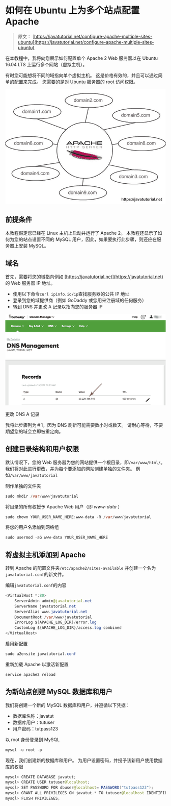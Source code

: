 # 如何在 Ubuntu 上为多个站点配置 Apache

> 原文： [https://javatutorial.net/configure-apache-multiple-sites-ubuntu](https://javatutorial.net/configure-apache-multiple-sites-ubuntu)

在本教程中，我将向您展示如何配置单个 Apache 2 Web 服务器以在 Ubuntu 16.04 LTS 上运行多个网站（虚拟主机）。

有时您可能想将不同的域指向单个虚拟主机。 这是价格有效的，并且可以通过简单的配置来完成。 您需要的是对 Ubuntu 服务器的 root 访问权限。

![](img/c5037146211359016b62f92510f97711.jpg)

## 前提条件

本教程假定您已经在 Linux 主机上启动并运行了 Apache 2。 本教程还显示了如何为您的站点设置不同的 MySQL 用户，因此，如果要执行此步骤，则还应在服务器上安装 MySQL。

## 域名

首先，需要将您的域指向例如 [https://javatutorial.net](https://javatutorial.net) 的 Web 服务器 IP 地址。

*   使用以下命令`curl ipinfo.io/ip`查找服务器的公共 IP 地址
*   登录到您的域提供商（例如 GoDaddy 或您用来注册域的任何服务）
*   转到 DNS 并更改 A 记录以指向您的服务器 IP

![Change DNS A record](img/7f0c3530059f680f4d9293f68feb0e0a.jpg)

更改 DNS A 记录

我将此步骤列为＃1，因为 DNS 刷新可能需要数小时或数天。 请耐心等待，不要期望您的域会立即被重定向。

## 创建目录结构和用户权限

默认情况下，您的 Web 服务器为您的网站提供一个根目录，即`/var/www/html/`。 我们将对此进行更改，并为每个要添加的网站创建单独的文件夹。 例如`/var/www/javatutorial`

制作单独的文件夹

```java
sudo mkdir /var/www/javatutorial
```

将目录的所有权授予 Apache Web 用户（即 _www-data_ ）

```java
sudo chown YOUR_USER_NAME_HERE:www-data -R /var/www/javatutorial
```

将您的用户名添加到网络组

```java
sudo usermod -aG www-data YOUR_USER_NAME_HERE
```

## 将虚拟主机添加到 Apache

转到 Apache 的配置文件夹`/etc/apache2/sites-available` 并创建一个名为 `javatutorial.conf`的新文件。

编辑`javatutorial.conf`的内容

```java
<VirtualHost *:80>
    ServerAdmin admin@javatutorial.net
    ServerName javatutorial.net
    ServerAlias www.javatutorial.net
    DocumentRoot /var/www/javatutorial
    ErrorLog ${APACHE_LOG_DIR}/error.log
    CustomLog ${APACHE_LOG_DIR}/access.log combined
</VirtualHost>
```

启用新配置

```java
sudo a2ensite javatutorial.conf
```

重新加载 Apache 以激活新配置

```java
service apache2 reload
```

## 为新站点创建 MySQL 数据库和用户

我们将创建一个新的 MySQL 数据库和用户，并遵循以下凭据：

*   数据库名称：javatut
*   数据库用户：tutuser
*   用户密码：tutpass123

以 root 身份登录到 MySQL

```java
mysql -u root -p
```

现在，我们创建新的数据库和用户。 为用户设置密码，并授予该新用户使用数据库的权限

```java
mysql> CREATE DATABASE javatut;
mysql> CREATE USER tutuser@localhost;
mysql> SET PASSWORD FOR dbuser@localhost= PASSWORD("tutpass123");
mysql> GRANT ALL PRIVILEGES ON javatut.* TO tutuser@localhost IDENTIFIED BY 'tutpass123';
mysql> FLUSH PRIVILEGES;
```